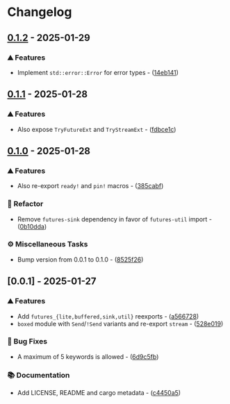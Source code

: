 # Changelog

## [0.1.2](https://github.com/n0-computer/n0-future/compare/v0.1.1..0.1.2) - 2025-01-29

### ⛰️  Features

- Implement `std::error::Error` for error types - ([14eb141](https://github.com/n0-computer/n0-future/commit/14eb14166b67e405dc98c6cda2501e186d9b24b6))

## [0.1.1](https://github.com/n0-computer/n0-future/compare/v0.1.0..v0.1.1) - 2025-01-28

### ⛰️  Features

- Also expose `TryFutureExt` and `TryStreamExt` - ([fdbce1c](https://github.com/n0-computer/n0-future/commit/fdbce1c6c11947a2673b74f3d5ed83fb0cdf5fac))

## [0.1.0](https://github.com/n0-computer/n0-future/compare/v0.0.1..v0.1.0) - 2025-01-28

### ⛰️  Features

- Also re-export `ready!` and `pin!` macros - ([385cabf](https://github.com/n0-computer/n0-future/commit/385cabf47a55f9481cfb9e995a8fc338358e860a))

### 🚜 Refactor

- Remove `futures-sink` dependency in favor of `futures-util` import - ([0b10dda](https://github.com/n0-computer/n0-future/commit/0b10dda075eba3ffeaa670f4adb3f34a63b131fc))

### ⚙️ Miscellaneous Tasks

- Bump version from 0.0.1 to 0.1.0 - ([8525f26](https://github.com/n0-computer/n0-future/commit/8525f265073c67a1614678525b4ac11449277da1))

## [0.0.1] - 2025-01-27

### ⛰️  Features

- Add `futures_{lite,buffered,sink,util}` reexports - ([a566728](https://github.com/n0-computer/n0-future/commit/a566728beafdfc89ae1aa3e1039da48f31c08843))
- `boxed` module with `Send`/`!Send` variants and re-export `stream` - ([528e019](https://github.com/n0-computer/n0-future/commit/528e019311b95428c02e5ad1596784f89932c776))

### 🐛 Bug Fixes

- A maximum of 5 keywords is allowed - ([6d9c5fb](https://github.com/n0-computer/n0-future/commit/6d9c5fbe650c0fef51062f8a4424215e45d28433))

### 📚 Documentation

- Add LICENSE, README and cargo metadata - ([c4450a5](https://github.com/n0-computer/n0-future/commit/c4450a5c9f8303c858fa11c5ac55f82a18e53df1))


